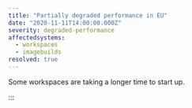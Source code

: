 ```yaml
---
title: "Partially degraded performance in EU"
date: "2020-11-11T14:00:00.000Z"
severity: degraded-performance
affectedsystems:
  - workspaces
  - imagebuilds
resolved: true
---
```


Some workspaces are taking a longer time to start up.

<!--- language code: en -->

:::
